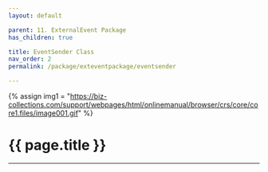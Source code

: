```yaml
---
layout: default

parent: 11. ExternalEvent Package
has_children: true

title: EventSender Class
nav_order: 2
permalink: /package/exteventpackage/eventsender

---
```

{% assign img1 = "https://biz-collections.com/support/webpages/html/onlinemanual/browser/crs/core/core1.files/image001.gif" %}

# {{ page.title }}

---
